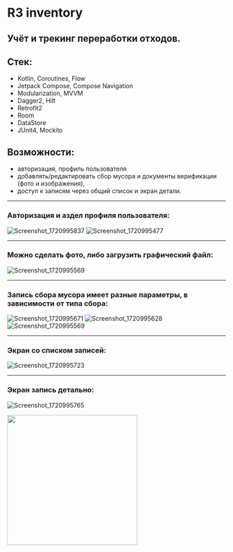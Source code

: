 # R3 inventory
## Учёт и трекинг переработки отходов.

## Стек:
- Kotlin, Coroutines, Flow
- Jetpack Compose, Compose Navigation
- Modularization, MVVM
- Dagger2, Hilt
- Retrofit2
- Room
- DataStore
- JUnit4, Mockito

## Возможности:
- авторизация, профиль пользователя
- добавлять/редактировать сбор мусора и документы верификации (фото и изображения),
- доступ к записям через общий список и экран детали.

____
### Авторизация и аздел профиля пользователя:
![Screenshot_1720995837](https://github.com/user-attachments/assets/24cede6b-ab28-417b-8e47-2b19e0429d1c)
![Screenshot_1720995477](https://github.com/user-attachments/assets/4f9fdaaf-e2c0-4910-98e9-44704d514c2d)

____
### Можно сделать фото, либо загрузить графический файл:
![Screenshot_1720995569](https://github.com/user-attachments/assets/91891cca-26fa-4b9e-8938-6fdf18bbc268)

____
### Запись сбора мусора имеет разные параметры, в зависимости от типа сбора:
![Screenshot_1720995671](https://github.com/user-attachments/assets/d7283bd1-2fa4-4d81-9696-2a61c2a2ff25)
![Screenshot_1720995628](https://github.com/user-attachments/assets/e9df1c92-e269-4b28-a336-2f8ea2eaa67f)
![Screenshot_1720995569](https://github.com/user-attachments/assets/d5b16ec7-b4a5-4d80-911d-0909a4e538e1)

____
### Экран со списком записей:
![Screenshot_1720995723](https://github.com/user-attachments/assets/63ead953-4193-4d59-88db-a8e3193c63a8)

____
### Экран запись детально:
![Screenshot_1720995765](https://github.com/user-attachments/assets/8294f373-bcef-44cc-a12a-ef06e881fb60)

<img src="https://user-images.githubusercontent.com/71641200/212624036-65b2717c-8dc2-45be-b804-d0fd9d9ee10b.png" width="300">
